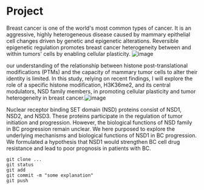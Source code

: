 # Project
Breast cancer is one of the world's most common types of cancer. It is an aggressive, highly heterogeneous disease caused by mammary epithelial cell changes driven by genetic and epigenetic alterations. Reversible epigenetic regulation promotes breast cancer heterogeneity between and within tumors' cells by enabling cellular plasticity. 
![image](https://github.com/roisiegelman/Project/assets/166688546/e3e723d3-6f10-4aa7-87ad-461efc3558ea)

our understanding of the relationship between histone post-translational modifications (PTMs) and the capacity of mammary tumor cells to alter their identity is limited. In this study, relying on recent findings, I will explore the role of a specific histone modification, H3K36me2, and its central modulators, NSD family members, in promoting cellular plasticity and tumor heterogeneity in breast cancer.![image](https://github.com/roisiegelman/Project/assets/166688546/898795ce-b799-4cec-89cc-2ca37f4a3c0b)

Nuclear receptor binding SET domain (NSD) proteins consist of NSD1, NSD2, and NSD3. These proteins participate in the regulation of tumor initiation and progression. However, the biological functions of NSD family  in BC progression remain unclear. 
We here purposed to explore the underlying mechanisms and biological functions of NSD1 in BC progression. We formulated a hypothesis that NSD1 would strengthen BC cell drug resistance and lead to poor prognosis in patients with BC.

```
git clone ...
git status
git add
git commit -m "some explanation"
git push
```
